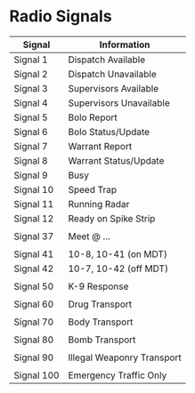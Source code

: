 # Radio Signals

Signal     | Information
---------- | ---------
<a name="Signal-1">Signal   1</a> | Dispatch Available
<a name="Signal-2">Signal   2</a> | Dispatch Unavailable
<a name="Signal-3">Signal   3</a> | Supervisors Available
<a name="Signal-4">Signal   4</a> | Supervisors Unavailable
<a name="Signal-5">Signal   5</a> | Bolo Report
<a name="Signal-6">Signal   6</a> | Bolo Status/Update
<a name="Signal-7">Signal   7</a> | Warrant Report
<a name="Signal-8">Signal   8</a> | Warrant Status/Update
<a name="Signal-9">Signal   9</a> | Busy
<a name="Signal-10">Signal  10</a> | Speed Trap
<a name="Signal-11">Signal  11</a> | Running Radar
<a name="Signal-12">Signal  12</a> | Ready on Spike Strip
| </hr> | </hr>
<a name="Signal-37">Signal  37</a> | Meet @ ...
| </hr> | </hr>
<a name="Signal-41">Signal  41</a> | 10-8, 10-41 (on MDT)
<a name="Signal-42">Signal  42</a> | 10-7, 10-42 (off MDT)
| </hr> | </hr>
<a name="Signal-50">Signal  50</a> | K-9 Response
| </hr> | </hr>
<a name="Signal-60">Signal  60</a> | Drug Transport
| </hr> | </hr>
<a name="Signal-70">Signal  70</a> | Body Transport
| </hr> | </hr>
<a name="Signal-80">Signal  80</a> | Bomb Transport
| </hr> | </hr>
<a name="Signal-90">Signal  90</a> | Illegal Weaponry Transport
| </hr> | </hr>
<a name="Signal-100">Signal 100</a> | Emergency Traffic Only

